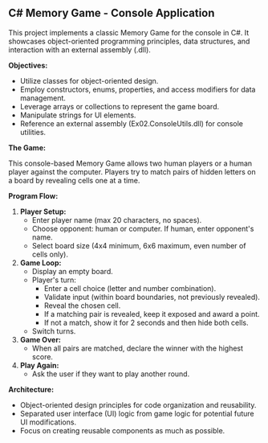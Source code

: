 ## C# Memory Game - Console Application

This project implements a classic Memory Game for the console in C#. It showcases object-oriented programming principles, data structures, and interaction with an external assembly (.dll).

**Objectives:**

- Utilize classes for object-oriented design.
- Employ constructors, enums, properties, and access modifiers for data management.
- Leverage arrays or collections to represent the game board.
- Manipulate strings for UI elements.
- Reference an external assembly (Ex02.ConsoleUtils.dll) for console utilities.

**The Game:**

This console-based Memory Game allows two human players or a human player against the computer. Players try to match pairs of hidden letters on a board by revealing cells one at a time.

**Program Flow:**

1. **Player Setup:**
    - Enter player name (max 20 characters, no spaces).
    - Choose opponent: human or computer. If human, enter opponent's name.
    - Select board size (4x4 minimum, 6x6 maximum, even number of cells only).
2. **Game Loop:**
    - Display an empty board.
    - Player's turn:
        - Enter a cell choice (letter and number combination).
        - Validate input (within board boundaries, not previously revealed).
        - Reveal the chosen cell.
        - If a matching pair is revealed, keep it exposed and award a point.
        - If not a match, show it for 2 seconds and then hide both cells.
    - Switch turns.
3. **Game Over:**
    - When all pairs are matched, declare the winner with the highest score.
4. **Play Again:**
    - Ask the user if they want to play another round.

**Architecture:**

- Object-oriented design principles for code organization and reusability.
- Separated user interface (UI) logic from game logic for potential future UI modifications.
- Focus on creating reusable components as much as possible.
